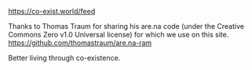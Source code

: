 https://co-exist.world/feed

Thanks to Thomas Traum for sharing his are.na code (under the Creative Commons Zero v1.0 Universal license) for which we use on this site. 
https://github.com/thomastraum/are.na-ram

Better living through co-existence.
